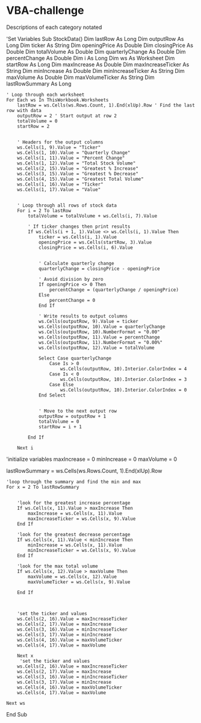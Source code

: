 # VBA-challenge

Descriptions of each category notated

'Set Variables
Sub StockData()
    Dim lastRow As Long
    Dim outputRow As Long
    Dim ticker As String
    Dim openingPrice As Double
    Dim closingPrice As Double
    Dim totalVolume As Double
    Dim quarterlyChange As Double
    Dim percentChange As Double
    Dim i As Long
    Dim ws As Worksheet
    Dim startRow As Long
    Dim maxIncrease As Double
    Dim maxIncreaseTicker As String
    Dim minIncrease As Double
    Dim minIncreaseTicker As String
    Dim maxVolume As Double
    Dim maxVolumeTicker As String
    Dim lastRowSummary As Long
    
    

    ' Loop through each worksheet
    For Each ws In ThisWorkbook.Worksheets
        lastRow = ws.Cells(ws.Rows.Count, 1).End(xlUp).Row ' Find the last row with data
        outputRow = 2 ' Start output at row 2
        totalVolume = 0
        startRow = 2
        

        ' Headers for the output columns
        ws.Cells(1, 9).Value = "Ticker"
        ws.Cells(1, 10).Value = "Quarterly Change"
        ws.Cells(1, 11).Value = "Percent Change"
        ws.Cells(1, 12).Value = "Total Stock Volume"
        ws.Cells(2, 15).Value = "Greatest % Increase"
        ws.Cells(3, 15).Value = "Greatest % Decrease"
        ws.Cells(4, 15).Value = "Greatest Total Volume"
        ws.Cells(1, 16).Value = "Ticker"
        ws.Cells(1, 17).Value = "Value"
        

        ' Loop through all rows of stock data
        For i = 2 To lastRow
            totalVolume = totalVolume + ws.Cells(i, 7).Value
            
            ' If ticker changes then print results
            If ws.Cells(i + 1, 1).Value <> ws.Cells(i, 1).Value Then
                ticker = ws.Cells(i, 1).Value
                openingPrice = ws.Cells(startRow, 3).Value
                closingPrice = ws.Cells(i, 6).Value
                

                ' Calculate quarterly change
                quarterlyChange = closingPrice - openingPrice

                ' Avoid division by zero
                If openingPrice <> 0 Then
                    percentChange = (quarterlyChange / openingPrice)
                Else
                    percentChange = 0
                End If

                ' Write results to output columns
                ws.Cells(outputRow, 9).Value = ticker
                ws.Cells(outputRow, 10).Value = quarterlyChange
                ws.Cells(outputRow, 10).NumberFormat = "0.00"
                ws.Cells(outputRow, 11).Value = percentChange
                ws.Cells(outputRow, 11).NumberFormat = "0.00%"
                ws.Cells(outputRow, 12).Value = totalVolume
                
                Select Case quarterlyChange
                    Case Is > 0
                        ws.Cells(outputRow, 10).Interior.ColorIndex = 4
                    Case Is < 0
                        ws.Cells(outputRow, 10).Interior.ColorIndex = 3
                    Case Else
                        ws.Cells(outputRow, 10).Interior.ColorIndex = 0
                End Select
                
                
                ' Move to the next output row
                outputRow = outputRow + 1
                totalVolume = 0
                startRow = i + 1
                
            End If
        
        Next i
        
'initialize variables
maxIncrease = 0
minIncrease = 0
maxVolume = 0

lastRowSummary = ws.Cells(ws.Rows.Count, 1).End(xlUp).Row

    'loop through the summary and find the min and max
    For x = 2 To lastRowSummary
    
    
        'look for the greatest increase percentage
        If ws.Cells(x, 11).Value > maxIncrease Then
            maxIncrease = ws.Cells(x, 11).Value
            maxIncreaseTicker = ws.Cells(x, 9).Value
        End If
        
        'look for the greatest decrease percentage
        If ws.Cells(x, 11).Value < minIncrease Then
            minIncrease = ws.Cells(x, 11).Value
            minIncreaseTicker = ws.Cells(x, 9).Value
        End If
    
        'look for the max total volume
        If ws.Cells(x, 12).Value > maxVolume Then
            maxVolume = ws.Cells(x, 12).Value
            maxVolumeTicker = ws.Cells(x, 9).Value
            
        End If
        
    

        'set the ticker and values
        ws.Cells(2, 16).Value = maxIncreaseTicker
        ws.Cells(2, 17).Value = maxIncrease
        ws.Cells(3, 16).Value = minIncreaseTicker
        ws.Cells(3, 17).Value = minIncrease
        ws.Cells(4, 16).Value = maxVolumeTicker
        ws.Cells(4, 17).Value = maxVolume
        
        Next x
         'set the ticker and values
        ws.Cells(2, 16).Value = maxIncreaseTicker
        ws.Cells(2, 17).Value = maxIncrease
        ws.Cells(3, 16).Value = minIncreaseTicker
        ws.Cells(3, 17).Value = minIncrease
        ws.Cells(4, 16).Value = maxVolumeTicker
        ws.Cells(4, 17).Value = maxVolume
        
    Next ws

End Sub

